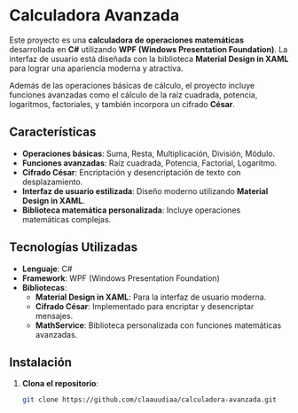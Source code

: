 # Calculadora Avanzada

Este proyecto es una **calculadora de operaciones matemáticas** desarrollada en **C#** utilizando **WPF (Windows Presentation Foundation)**. La interfaz de usuario está diseñada con la biblioteca **Material Design in XAML** para lograr una apariencia moderna y atractiva.

Además de las operaciones básicas de cálculo, el proyecto incluye funciones avanzadas como el cálculo de la raíz cuadrada, potencia, logaritmos, factoriales, y también incorpora un cifrado **César**.

## Características

- **Operaciones básicas**: Suma, Resta, Multiplicación, División, Módulo.
- **Funciones avanzadas**: Raíz cuadrada, Potencia, Factorial, Logaritmo.
- **Cifrado César**: Encriptación y desencriptación de texto con desplazamiento.
- **Interfaz de usuario estilizada**: Diseño moderno utilizando **Material Design in XAML**.
- **Biblioteca matemática personalizada**: Incluye operaciones matemáticas complejas.

## Tecnologías Utilizadas

- **Lenguaje**: C#
- **Framework**: WPF (Windows Presentation Foundation)
- **Bibliotecas**:
  - **Material Design in XAML**: Para la interfaz de usuario moderna.
  - **Cifrado César**: Implementado para encriptar y desencriptar mensajes.
  - **MathService**: Biblioteca personalizada con funciones matemáticas avanzadas.

## Instalación

1. **Clona el repositorio**:
   ```bash
   git clone https://github.com/claauudiaa/calculadora-avanzada.git
